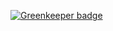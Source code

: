 
[![Greenkeeper badge](https://badges.greenkeeper.io/anthrax3/RoleManagementsystem--Asp.NET-MVC5-master.svg)](https://greenkeeper.io/)
